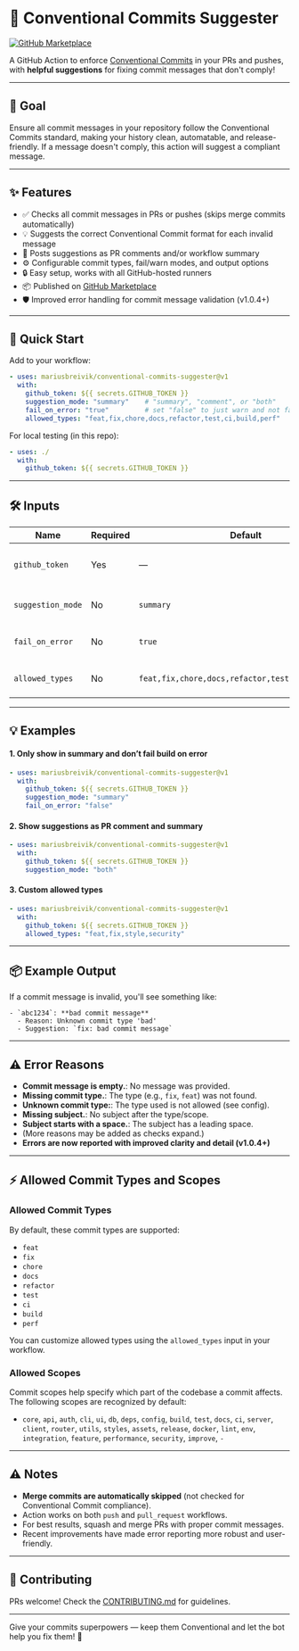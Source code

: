# 🚦 Conventional Commits Suggester

[![GitHub Marketplace](https://img.shields.io/badge/Marketplace-Conventional%20Commits%20Suggester-blue?logo=github)](https://github.com/marketplace/actions/conventional-commits-suggester)

A GitHub Action to enforce [Conventional Commits](https://www.conventionalcommits.org/) in your PRs and pushes, with **helpful suggestions** for fixing commit messages that don't comply!

---

## 🎯 Goal

Ensure all commit messages in your repository follow the Conventional Commits standard, making your history clean, automatable, and release-friendly. If a message doesn't comply, this action will suggest a compliant message.

---

## ✨ Features

- ✅ Checks all commit messages in PRs or pushes (skips merge commits automatically)
- 💡 Suggests the correct Conventional Commit format for each invalid message
- 💬 Posts suggestions as PR comments and/or workflow summary
- ⚙️ Configurable commit types, fail/warn modes, and output options
- 🔒 Easy setup, works with all GitHub-hosted runners
- 📦 Published on [GitHub Marketplace](https://github.com/marketplace/actions/conventional-commits-suggester)
- 🛡️ Improved error handling for commit message validation (v1.0.4+)

---

## 🚀 Quick Start

Add to your workflow:

```yaml
- uses: mariusbreivik/conventional-commits-suggester@v1
  with:
    github_token: ${{ secrets.GITHUB_TOKEN }}
    suggestion_mode: "summary"    # "summary", "comment", or "both"
    fail_on_error: "true"         # set "false" to just warn and not fail
    allowed_types: "feat,fix,chore,docs,refactor,test,ci,build,perf"
```

For local testing (in this repo):

```yaml
- uses: ./
  with:
    github_token: ${{ secrets.GITHUB_TOKEN }}
```

---

## 🛠️ Inputs

| Name             | Required | Default                                                 | Description                                                |
|------------------|----------|---------------------------------------------------------|------------------------------------------------------------|
| `github_token`   | Yes      | —                                                       | GitHub token for API access. Usually `${{ secrets.GITHUB_TOKEN }}` |
| `suggestion_mode`| No       | `summary`                                               | Where suggestions show: `"summary"`, `"comment"`, or `"both"` |
| `fail_on_error`  | No       | `true`                                                  | `"true"` to fail on bad commits, `"false"` to only warn    |
| `allowed_types`  | No       | `feat,fix,chore,docs,refactor,test,ci,build,perf`       | Comma-separated list of allowed commit types               |

---

## 💡 Examples

#### 1. Only show in summary and don’t fail build on error

```yaml
- uses: mariusbreivik/conventional-commits-suggester@v1
  with:
    github_token: ${{ secrets.GITHUB_TOKEN }}
    suggestion_mode: "summary"
    fail_on_error: "false"
```

#### 2. Show suggestions as PR comment and summary

```yaml
- uses: mariusbreivik/conventional-commits-suggester@v1
  with:
    github_token: ${{ secrets.GITHUB_TOKEN }}
    suggestion_mode: "both"
```

#### 3. Custom allowed types

```yaml
- uses: mariusbreivik/conventional-commits-suggester@v1
  with:
    github_token: ${{ secrets.GITHUB_TOKEN }}
    allowed_types: "feat,fix,style,security"
```

---

## 📦 Example Output

If a commit message is invalid, you'll see something like:

```
- `abc1234`: **bad commit message**
  - Reason: Unknown commit type 'bad'
  - Suggestion: `fix: bad commit message`
```

---

## ⚠️ Error Reasons

- **Commit message is empty.**: No message was provided.
- **Missing commit type.**: The type (e.g., `fix`, `feat`) was not found.
- **Unknown commit type:**: The type used is not allowed (see config).
- **Missing subject.**: No subject after the type/scope.
- **Subject starts with a space.**: The subject has a leading space.
- (More reasons may be added as checks expand.)
- **Errors are now reported with improved clarity and detail (v1.0.4+)**

---

## ⚡ Allowed Commit Types and Scopes

### Allowed Commit Types
By default, these commit types are supported:
- `feat`
- `fix`
- `chore`
- `docs`
- `refactor`
- `test`
- `ci`
- `build`
- `perf`

You can customize allowed types using the `allowed_types` input in your workflow.

### Allowed Scopes
Commit scopes help specify which part of the codebase a commit affects.  
The following scopes are recognized by default:
- `core`, `api`, `auth`, `cli`, `ui`, `db`, `deps`, `config`, `build`, `test`, `docs`, `ci`, `server`, `client`, `router`, `utils`, `styles`, `assets`, `release`, `docker`, `lint`, `env`, `integration`, `feature`, `performance`, `security`, `improve`, `-`

---

## ⚠️ Notes

- **Merge commits are automatically skipped** (not checked for Conventional Commit compliance).
- Action works on both `push` and `pull_request` workflows.
- For best results, squash and merge PRs with proper commit messages.
- Recent improvements have made error reporting more robust and user-friendly.

---

## 🙌 Contributing

PRs welcome! Check the [CONTRIBUTING.md](CONTRIBUTING.md) for guidelines.

---

Give your commits superpowers — keep them Conventional and let the bot help you fix them! 🚀

